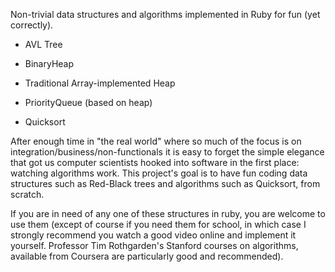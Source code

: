 Non-trivial data structures and algorithms implemented in Ruby for fun (yet correctly).

 - AVL Tree
 - BinaryHeap
 - Traditional Array-implemented Heap
 - PriorityQueue (based on heap)

 - Quicksort
 

After enough time in "the real world" where so much of the focus is on integration/business/non-functionals it is easy to forget the simple elegance that got us computer scientists hooked into software in the first place: watching algorithms work. This project's goal is to have fun coding data structures such as Red-Black trees and algorithms such as Quicksort, from scratch.

If you are in need of any one of these structures in ruby, you are welcome to use them (except of course if you need them for school, in which case I strongly recommend you watch a good video online and implement it yourself. Professor Tim Rothgarden's Stanford courses on algorithms, available from Coursera are particularly good and recommended).



